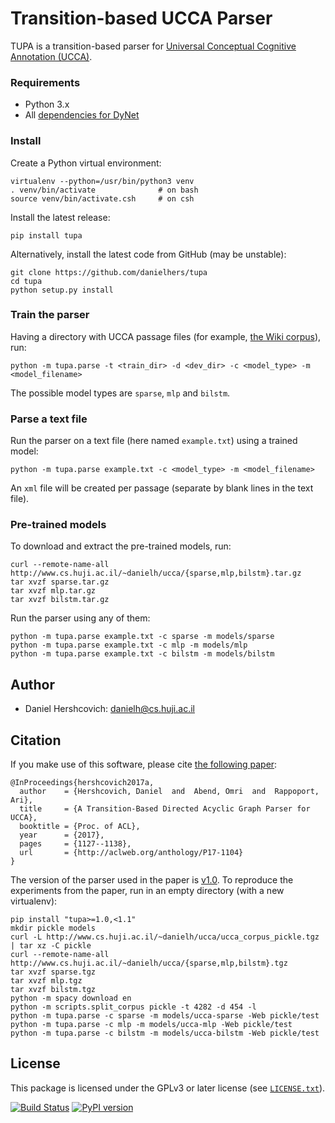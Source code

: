 Transition-based UCCA Parser
============================
TUPA is a transition-based parser for [Universal Conceptual Cognitive Annotation (UCCA)][1].

### Requirements
* Python 3.x
* All [dependencies for DyNet](http://dynet.readthedocs.io/en/latest/python.html)

### Install

Create a Python virtual environment:
    
    virtualenv --python=/usr/bin/python3 venv
    . venv/bin/activate              # on bash
    source venv/bin/activate.csh     # on csh

Install the latest release:

    pip install tupa

Alternatively, install the latest code from GitHub (may be unstable):

    git clone https://github.com/danielhers/tupa
    cd tupa
    python setup.py install

### Train the parser

Having a directory with UCCA passage files
(for example, [the Wiki corpus](https://github.com/huji-nlp/ucca-corpus/tree/master/wiki/pickle)),
run:

    python -m tupa.parse -t <train_dir> -d <dev_dir> -c <model_type> -m <model_filename>

The possible model types are `sparse`, `mlp` and `bilstm`.

### Parse a text file

Run the parser on a text file (here named `example.txt`) using a trained model:

    python -m tupa.parse example.txt -c <model_type> -m <model_filename>

An `xml` file will be created per passage (separate by blank lines in the text file).

### Pre-trained models

To download and extract the pre-trained models, run:

    curl --remote-name-all http://www.cs.huji.ac.il/~danielh/ucca/{sparse,mlp,bilstm}.tar.gz
    tar xvzf sparse.tar.gz
    tar xvzf mlp.tar.gz
    tar xvzf bilstm.tar.gz

Run the parser using any of them:

    python -m tupa.parse example.txt -c sparse -m models/sparse
    python -m tupa.parse example.txt -c mlp -m models/mlp
    python -m tupa.parse example.txt -c bilstm -m models/bilstm

Author
------
* Daniel Hershcovich: danielh@cs.huji.ac.il


Citation
--------
If you make use of this software, please cite [the following paper](http://www.cs.huji.ac.il/~danielh/acl2017.pdf):

    @InProceedings{hershcovich2017a,
      author    = {Hershcovich, Daniel  and  Abend, Omri  and  Rappoport, Ari},
      title     = {A Transition-Based Directed Acyclic Graph Parser for UCCA},
      booktitle = {Proc. of ACL},
      year      = {2017},
      pages     = {1127--1138},
      url       = {http://aclweb.org/anthology/P17-1104}
    }

The version of the parser used in the paper is [v1.0](https://github.com/huji-nlp/tupa/releases/tag/v1.0).
To reproduce the experiments from the paper, run in an empty directory (with a new virtualenv):

    pip install "tupa>=1.0,<1.1"
    mkdir pickle models
    curl -L http://www.cs.huji.ac.il/~danielh/ucca/ucca_corpus_pickle.tgz | tar xz -C pickle
    curl --remote-name-all http://www.cs.huji.ac.il/~danielh/ucca/{sparse,mlp,bilstm}.tgz
    tar xvzf sparse.tgz
    tar xvzf mlp.tgz
    tar xvzf bilstm.tgz
    python -m spacy download en
    python -m scripts.split_corpus pickle -t 4282 -d 454 -l
    python -m tupa.parse -c sparse -m models/ucca-sparse -Web pickle/test
    python -m tupa.parse -c mlp -m models/ucca-mlp -Web pickle/test
    python -m tupa.parse -c bilstm -m models/ucca-bilstm -Web pickle/test

License
-------
This package is licensed under the GPLv3 or later license (see [`LICENSE.txt`](LICENSE.txt)).

[1]: http://github.com/huji-nlp/ucca


[![Build Status](https://travis-ci.org/danielhers/tupa.svg?branch=master)](https://travis-ci.org/danielhers/tupa)
[![PyPI version](https://badge.fury.io/py/TUPA.svg)](https://badge.fury.io/py/TUPA)
